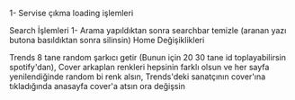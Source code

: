 1- Servise çıkma loading işlemleri

Search İşlemleri
1- Arama yapıldıktan sonra searchbar temizle (aranan yazı butona basıldıktan sonra silinsin)
Home Değişiklikleri

Trends
8 tane random şarkıcı getir (Bunun için 20 30 tane id toplayabilirsin spotify'dan),
Cover arkaplan renkleri hepsinin farklı olsun ve her sayfa yenilendiğinde random bi renk alsın,
Trends'deki sanatçının cover'ına tıkladığında anasayfa cover'a atsın ora değişsin
